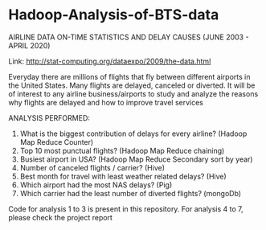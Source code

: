 # Hadoop-Analysis-of-BTS-data

AIRLINE DATA ON-TIME STATISTICS AND DELAY CAUSES (JUNE 2003 - APRIL 2020)

Link: http://stat-computing.org/dataexpo/2009/the-data.html

Everyday there are millions of flights that fly between different airports in the United States. Many flights are delayed, canceled or diverted. It will be of interest to any airline business/airports to study and analyze the reasons why flights are delayed and how to improve travel services

ANALYSIS PERFORMED:
1) What is the biggest contribution of delays for every airline? (Hadoop Map Reduce Counter)
2) Top 10 most punctual flights? (Hadoop Map Reduce chaining)
3) Busiest airport in USA? (Hadoop Map Reduce Secondary sort by year)
4) Number of canceled flights / carrier? (Hive)
5) Best month for travel with least weather related delays? (Hive)
6) Which airport had the most NAS delays? (Pig)
7) Which carrier had the least number of diverted flights? (mongoDb)

Code for analysis 1 to 3 is present in this repository. For analysis 4 to 7, please check the project report


